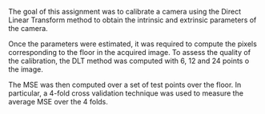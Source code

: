 The goal of this assignment was to calibrate a camera using the Direct Linear Transform method to obtain the intrinsic and extrinsic parameters of the camera.

Once the parameters were estimated, it was required to compute the pixels corresponding to the floor in the acquired image. To assess the quality of the calibration, the DLT method was computed with 6, 12 and 24 points o the image.

The MSE was then computed over a set of test points over the floor. In particular, a 4-fold cross validation technique was used to measure the average MSE over the 4 folds. 
